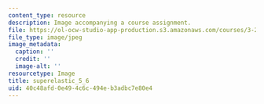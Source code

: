```yaml
---
content_type: resource
description: Image accompanying a course assignment.
file: https://ol-ocw-studio-app-production.s3.amazonaws.com/courses/3-22-mechanical-behavior-of-materials-spring-2008/40c48afd0e494c6c494eb3adbc7e80e4_superelastic_5_6.jpg
file_type: image/jpeg
image_metadata:
  caption: ''
  credit: ''
  image-alt: ''
resourcetype: Image
title: superelastic_5_6
uid: 40c48afd-0e49-4c6c-494e-b3adbc7e80e4
---
```

